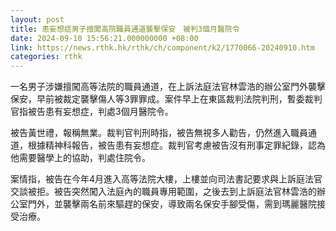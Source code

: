 ```yaml
---
layout: post
title: 患妄想症男子擅闖高院職員通道襲擊保安　被判3個月醫院令
date: 2024-09-10 15:56:21.000000000 +08:00
link: https://news.rthk.hk/rthk/ch/component/k2/1770066-20240910.htm
categories: rthk
---
```


一名男子涉嫌擅闖高等法院的職員通道，在上訴法庭法官林雲浩的辦公室門外襲擊保安，早前被裁定襲擊傷人等3罪罪成。案件早上在東區裁判法院判刑，暫委裁判官指被告患有妄想症，判處3個月醫院令。

被告黃世禮，報稱無業。裁判官判刑時指，被告無視多人勸告，仍然進入職員通道，根據精神科報告，被告患有妄想症。裁判官考慮被告沒有刑事定罪紀錄，認為他需要醫學上的協助，判處住院令。

案情指，被告在今年4月進入高等法院大樓，上樓並向司法書記要求與上訴庭法官交談被拒。被告突然闖入法庭內的職員專用範圍，之後去到上訴庭法官林雲浩的辦公室門外，並襲擊兩名前來驅趕的保安，導致兩名保安手腳受傷，需到瑪麗醫院接受治療。
